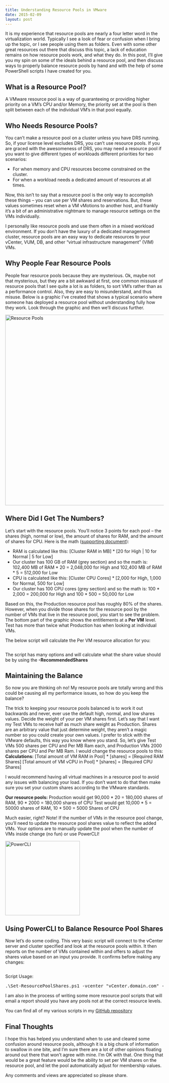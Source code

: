 ```yaml
---
title: Understanding Resource Pools in VMware
date: 2015-02-09
layout: post
---
```

It is my experience that resource pools are nearly a four letter word in the virtualization world. Typically I see a look of fear or confusion when I bring up the topic, or I see people using them as folders. Even with some other great resources out there that discuss this topic, a lack of education remains on how resource pools work, and what they do. In this post, I’ll give you my spin on some of the ideals behind a resource pool, and then discuss ways to properly balance resource pools by hand and with the help of some PowerShell scripts I have created for you.
<!--more-->

## What is a Resource Pool?

A VMware resource pool is a way of guaranteeing or providing higher priority on a VM&#8217;s CPU and/or Memory, the priority set at the pool is then split between each of the individual VM&#8217;s in that pool equally.

## Who Needs Resource Pools?

You can’t make a resource pool on a cluster unless you have DRS running. So, if your license level excludes DRS, you can&#8217;t use resource pools. If you are graced with the awesomeness of DRS, you may need a resource pool if you want to give different types of workloads different priorities for two scenarios:

  * For when memory and CPU resources become constrained on the cluster.
  * For when a workload needs a dedicated amount of resources at all times.

Now, this isn&#8217;t to say that a resource pool is the only way to accomplish these things – you can use per VM shares and reservations. But, these values sometimes reset when a VM vMotions to another host, and frankly it’s a bit of an administrative nightmare to manage resource settings on the VMs individually.

I personally like resource pools and use them often in a mixed workload environment. If you don’t have the luxury of a dedicated management cluster, resource pools are an easy way to dedicate resources to your vCenter, VUM, DB, and other “virtual infrastructure management” (VIM) VMs.

## Why People Fear Resource Pools

People fear resource pools because they are mysterious. Ok, maybe not that mysterious, but they are a bit awkward at first, one common missuse of resource pools that I see quite a lot is as folders, to sort VM&#8217;s rather than as a performance control. Also, they are easy to misunderstand, and thus misuse. Below is a graphic I&#8217;ve created that shows a typical scenario where someone has deployed a resource pool without understanding fully how they work. Look through the graphic and then we’ll discuss further.

[<img loading="lazy" src="http://35.176.61.220/wp-content/uploads/2015/02/Resource-Pools.jpg" alt="Resource Pools" width="800" height="605" />](http://35.176.61.220/wp-content/uploads/2015/02/Resource-Pools.jpg)

## Where Did I Get The Numbers?

Let’s start with the resource pools. You’ll notice 3 points for each pool – the shares (high, normal or low), the amount of shares for RAM, and the amount of shares for CPU. Here is the math ([supporting document](http://pubs.vmware.com/vsphere-55/topic/com.vmware.ICbase/PDF/vsphere-esxi-vcenter-server-55-resource-management-guide.pdf)):

  * RAM is calculated like this: [Cluster RAM in MB] * [20 for High | 10 for Normal | 5 for Low]
  * Our cluster has 100 GB of RAM (grey section) and so the math is: 102,400 MB of RAM \* 20 = 2,048,000 for High and 102,400 MB of RAM \* 5 = 512,000 for Low
  * CPU is calculated like this: [Cluster CPU Cores] * [2,000 for High, 1,000 for Normal, 500 for Low]
  * Our cluster has 100 CPU cores (grey section) and so the math is: 100 \* 2,000 = 200,000 for High and 100 \* 500 = 50,000 for Low

Based on this, the Production resource pool has roughly 80% of the shares. However, when you divide those shares for the resource pool by the number of VMs that live in the resource pool, you start to see the problem. The bottom part of the graphic shows the entitlements at a **Per VM** level. Test has more than twice what Production has when looking at individual VMs.

The below script will calculate the Per VM resource allocation for you:

<pre class="height-set:true height:200 lang:default decode:true " data-url="https://raw.githubusercontent.com/SpottedHyenaUK/VMwareScripts/master/ResourcePools/Get-ResourcePoolSharesReport.ps1" ></pre>

The script has many options and will calculate what the share value should be by using the **-RecommendedShares**

## Maintaining the Balance

So now you are thinking oh no! My resource pools are totally wrong and this could be causing all my performance issues, so how do you keep the balance?

The trick to keeping your resource pools balanced is to work it out backwards and never, ever use the default high, normal, and low shares values. Decide the weight of your per VM shares first. Let’s say that I want my Test VMs to receive half as much share weight as Production. Shares are an arbitrary value that just determine weight, they aren’t a magic number so you could create your own values. I prefer to stick with the VMware defaults, this way you know where you stand. So, let’s give Test VMs 500 shares per CPU and Per MB Ram each, and Production VMs 2000 shares per CPU and Per MB Ram. I would change the resource pools to this:
**Calculations:**
[Total amount of VM RAM in Pool] * [shares] = [Required RAM Shares]
[Total amount of VM vCPU in Pool] * [shares] = [Required CPU Shares]

I would recommend having all virtual machines in a resource pool to avoid any issues with balancing your load. If you don&#8217;t want to do that then make sure you set your custom shares according to the VMware standards.

**Our resource pools:**
Production would get 90,000 \* 20 = 180,000 shares of RAM, 90 \* 2000 = 180,000 shares of CPU
Test would get 10,000 \* 5 = 50000 shares of RAM, 10 \* 500 = 5000 Shares of CPU

Much easier, right? Note! If the number of VMs in the resource pool change, you’ll need to update the resource pool shares value to reflect the added VMs. Your options are to manually update the pool when the number of VMs inside change (no fun) or use PowerCLI!

[<img loading="lazy" class="aligncenter size-full wp-image-528" src="http://35.176.61.220/wp-content/uploads/2015/02/PowerCLI.png" alt="PowerCLI" width="237" height="236" />](http://35.176.61.220/wp-content/uploads/2015/02/PowerCLI.png)

## Using PowerCLI to Balance Resource Pool Shares

Now let&#8217;s do some coding. This very basic script will connect to the vCenter server and cluster specified and look at the resource pools within. It then reports on the number of VMs contained within and offers to adjust the shares value based on an input you provide. It confirms before making any changes:

<pre class="lang:ps decode:true  height:200" data-url="https://raw.githubusercontent.com/SpottedHyenaUK/ResourcePoolScripts/master/Set-ResourcePoolShares.ps1" ></pre>

Script Usage:

<pre class="lang:ps decode:true " >.\Set-ResourcePoolShares.ps1 -vcenter "vCenter.domain.com" -cluster "your-cluster"</pre>

I am also in the process of writing some more resource pool scripts that will email a report should you have any pools not at the correct resource levels.

You can find all of my various scripts in my <a href="https://github.com/SpottedHyenaUK/VMwareScripts" target="_blank">GitHub repository</a>

## Final Thoughts

I hope this has helped you understand when to use and cleared some confusion around resource pools, although it is a big chunk of information to swallow in one bite, and I’m sure there are a lot of other opinions floating around out there that won’t agree with mine. I’m OK with that. One thing that would be a great feature would be the ability to set per VM shares on the resource pool, and let the pool automatically adjust for membership values.

Any comments and views are appreciated so please share.
